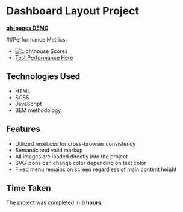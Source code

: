 # Dashboard Layout Project

[**gh-pages DEMO**](https://h-amster.github.io/dashboard-layout/)


##Performance Metrics:
  - ![Lighthouse Scores](https://imgdb.net/storage/uploads/c6527509f35e1bf63fb354cd4a882e421e6470bd598a4b3d7477a5c566879161.png)
  - [Test Performance Here](https://pagespeed.web.dev/analysis/https-h-amster-github-io-dashboard-layout/81p7tvv609?form_factor=desktop)

## Technologies Used
- HTML
- SCSS
- JavaScript
- BEM methodology

## Features
- Utilized reset.css for cross-browser consistency
- Semantic and valid markup
- All images are loaded directly into the project
- SVG icons can change color depending on text color
- Fixed menu remains on screen regardless of main content height

## Time Taken
The project was completed in **6 hours**.
